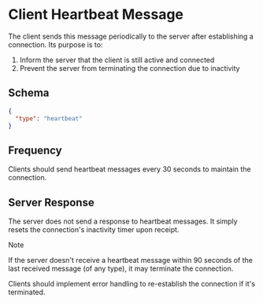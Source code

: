 # Client Heartbeat Message

The client sends this message periodically to the server after establishing a connection. Its purpose is to:

1. Inform the server that the client is still active and connected
2. Prevent the server from terminating the connection due to inactivity

## Schema

```json
{
  "type": "heartbeat"
}
```

## Frequency

Clients should send heartbeat messages every 30 seconds to maintain the connection.

## Server Response

The server does not send a response to heartbeat messages. It simply resets the connection's inactivity timer upon receipt.

> [!NOTE]
> If the server doesn't receive a heartbeat message within 90 seconds of the last received message (of any type), it may terminate the connection.

Clients should implement error handling to re-establish the connection if it's terminated.
